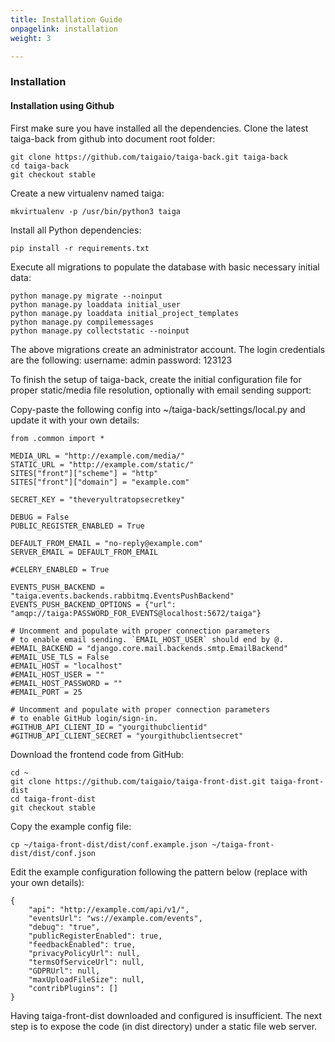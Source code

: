 ```yaml
---
title: Installation Guide
onpagelink: installation
weight: 3

---
```


### **Installation**

#### Installation using Github

First make sure you have installed all the dependencies. Clone the latest taiga-back from github into document root folder:

    git clone https://github.com/taigaio/taiga-back.git taiga-back
    cd taiga-back
    git checkout stable


Create a new virtualenv named taiga:

    mkvirtualenv -p /usr/bin/python3 taiga


Install all Python dependencies:

    pip install -r requirements.txt


Execute all migrations to populate the database with basic necessary initial data:

    python manage.py migrate --noinput
    python manage.py loaddata initial_user
    python manage.py loaddata initial_project_templates
    python manage.py compilemessages
    python manage.py collectstatic --noinput


The above migrations create an administrator account. The login credentials are the following: username: admin password: 123123

To finish the setup of taiga-back, create the initial configuration file for proper static/media file resolution, optionally with email sending support:

Copy-paste the following config into ~/taiga-back/settings/local.py and update it with your own details:

    from .common import *
    
    MEDIA_URL = "http://example.com/media/"
    STATIC_URL = "http://example.com/static/"
    SITES["front"]["scheme"] = "http"
    SITES["front"]["domain"] = "example.com"
    
    SECRET_KEY = "theveryultratopsecretkey"
    
    DEBUG = False
    PUBLIC_REGISTER_ENABLED = True
    
    DEFAULT_FROM_EMAIL = "no-reply@example.com"
    SERVER_EMAIL = DEFAULT_FROM_EMAIL
    
    #CELERY_ENABLED = True
    
    EVENTS_PUSH_BACKEND = "taiga.events.backends.rabbitmq.EventsPushBackend"
    EVENTS_PUSH_BACKEND_OPTIONS = {"url": "amqp://taiga:PASSWORD_FOR_EVENTS@localhost:5672/taiga"}
    
    # Uncomment and populate with proper connection parameters
    # to enable email sending. `EMAIL_HOST_USER` should end by @.
    #EMAIL_BACKEND = "django.core.mail.backends.smtp.EmailBackend"
    #EMAIL_USE_TLS = False
    #EMAIL_HOST = "localhost"
    #EMAIL_HOST_USER = ""
    #EMAIL_HOST_PASSWORD = ""
    #EMAIL_PORT = 25
    
    # Uncomment and populate with proper connection parameters
    # to enable GitHub login/sign-in.
    #GITHUB_API_CLIENT_ID = "yourgithubclientid"
    #GITHUB_API_CLIENT_SECRET = "yourgithubclientsecret"


Download the frontend code from GitHub:

    cd ~
    git clone https://github.com/taigaio/taiga-front-dist.git taiga-front-dist
    cd taiga-front-dist
    git checkout stable


Copy the example config file:

    cp ~/taiga-front-dist/dist/conf.example.json ~/taiga-front-dist/dist/conf.json


Edit the example configuration following the pattern below (replace with your own details):

    {
    	"api": "http://example.com/api/v1/",
    	"eventsUrl": "ws://example.com/events",
    	"debug": "true",
    	"publicRegisterEnabled": true,
    	"feedbackEnabled": true,
    	"privacyPolicyUrl": null,
    	"termsOfServiceUrl": null,
    	"GDPRUrl": null,
    	"maxUploadFileSize": null,
    	"contribPlugins": []
    }


Having taiga-front-dist downloaded and configured is insufficient. The next step is to expose the code (in dist directory) under a static file web server.
